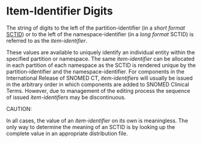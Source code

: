 # Item-Identifier Digits

The string of digits to the left of the partition-identifier (in a _short format_ [SCTID](../appendices/appendix-b.-specification-reference-information/s/sctid-data-type.md)) or to the left of the namespace-identifier (in a _long format_ SCTID) is referred to as the _item-identifier_.

These values are available to uniquely identify an individual entity within the specified partition or namespace. The same _item-identifier_ can be allocated in each partition of each namespace as the SCTID is rendered unique by the partition-identifier and the namespace-identifier. For components in the International Release of SNOMED CT, _item-identifiers_ will usually be issued in the arbitrary order in which components are added to SNOMED Clinical Terms. However, due to management of the editing process the sequence of issued _item-identifiers_ may be discontinuous.

CAUTION:

In all cases, the value of an _item-identifier_ on its own is meaningless. The only way to determine the meaning of an SCTID is by looking up the complete value in an appropriate distribution file.
